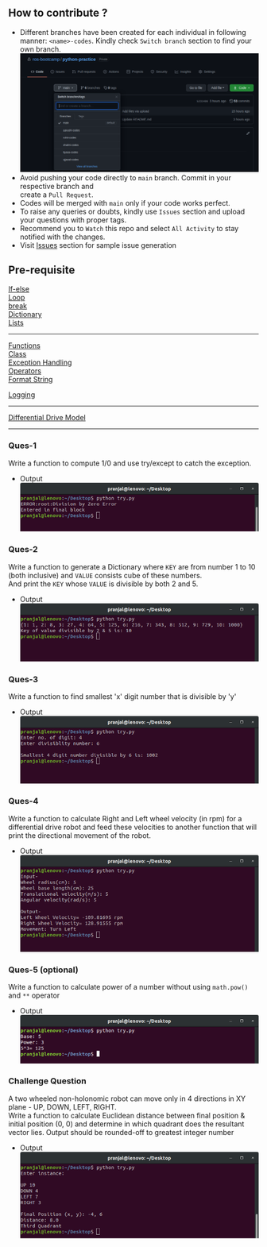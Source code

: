 ## How to contribute ?
- Different branches have been created for each individual in following manner: `<name>-codes`. Kindly check `Switch branch` section to find your own branch. 
![](output-img/branch-img.png)
- Avoid pushing your code directly to `main` branch. Commit in your respective branch and \
create a `Pull Request`. 
- Codes will be merged with `main` only if your code works perfect.
- To raise any queries or doubts, kindly use `Issues` section and upload your questions with proper tags. 
- Recommend you to `Watch` this repo and select `All Activity` to stay notified with the changes.
- Visit [Issues](https://github.com/ros-bootcamp/python-practice/issues/1) section for sample issue generation

## Pre-requisite
  [If-else](https://www.learnbyexample.org/python-if-else-elif-statement/) \
  [Loop](https://www.learnbyexample.org/python-while-loop/) \
  [break](https://www.learnbyexample.org/python-break-statement/) \
  [Dictionary](https://www.learnbyexample.org/python-dictionary/) \
  [Lists](https://www.learnbyexample.org/python-list/) 
  
  ***
  
  [Functions](https://www.learnbyexample.org/python-functions/) \
  [Class](https://www.learnbyexample.org/python-classes-and-objects/) \
  [Exception Handling](https://www.learnbyexample.org/python-exceptions-try-except/) \
  [Operators](https://www.learnbyexample.org/python-operators/) \
  [Format String](https://www.learnbyexample.org/python-string-format-method/) 
  
  [Logging](https://realpython.com/python-logging/)
  ***
  [Differential Drive Model](https://www.youtube.com/watch?v=aE7RQNhwnPQ)

____

### Ques-1
Write a function to compute 1/0 and use try/except to catch the exception.
- Output \
![](output-img/ques-1.png)

### Ques-2
Write a function to generate a Dictionary where `KEY` are from number 1 to 10 (both inclusive) and `VALUE` consists cube of these numbers. \
And print the `KEY` whose `VALUE` is divisible by both 2 and 5.
- Output \
![](output-img/ques-2.png)

### Ques-3
Write a function to find smallest 'x' digit number that is divisible by 'y'
- Output \
![](output-img/ques-3.png)

### Ques-4
Write a function to calculate Right and Left wheel velocity (in rpm) for a differential drive robot
and feed these velocities to another function that will print the directional movement of the robot.
- Output \
![](output-img/ques-4.png)

### Ques-5 (optional)
Write a function to calculate power of a number without using `math.pow()` and `**` operator
- Output \
![](output-img/ques-5.png)

### Challenge Question
A two wheeled non-holonomic robot can move only in 4 directions in XY plane - UP, DOWN, LEFT, RIGHT. \
Write a function to calculate Euclidean distance between final position & initial position (0, 0) and determine in which quadrant does the resultant vector lies. Output should be rounded-off to greatest integer number
- Output \
![](output-img/challenge.png)
